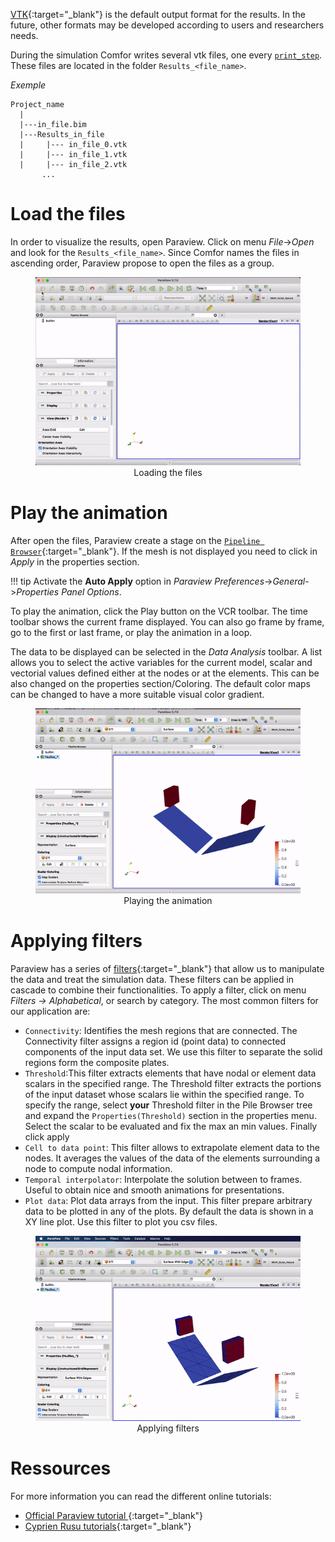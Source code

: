 [VTK](http://www.vtk.org/VTK/img/file-formats.pdf){:target="_blank"} is the default output format for the results. In the future, other formats may be developed according to users and researchers needs.

During the simulation Comfor writes several vtk files, one every [`print_step`](docs_preprocessing.md#control). These files are located in the folder `Results_<file_name>`.

_Exemple_

```console
Project_name
  |
  |---in_file.bim
  |---Results_in_file
  |     |--- in_file_0.vtk
  |     |--- in_file_1.vtk
  |     |--- in_file_2.vtk
       ...
```

# Load the files

In order to visualize the results, open Paraview. Click on menu _File_->_Open_ and look for the `Results_<file_name>`. Since Comfor names the files in ascending order, Paraview propose to open the files as a group.

<div style="text-align:center;">
    <figure>
        <img src="../../assets/img/open_vtk.gif" alt="Logo">
        <figcaption>Loading the files</figcaption>
    </figure>
</div>

# Play the animation

After open the files, Paraview create a stage on the [`Pipeline Browser`](https://www.paraview.org/ParaView/index.php/Pipeline_Browser_Ideas){:target="_blank"}. If the mesh is not displayed you need to click in _Apply_ in the properties section.

!!! tip
    Activate the **Auto Apply** option in _Paraview Preferences_->_General_->_Properties Panel Options_.
    
To play the animation, click the Play button on the VCR toolbar. The time toolbar shows the current frame displayed. You can also go frame by frame, go to the first or last frame, or play the animation in a loop.

The data to be displayed can be selected in the _Data Analysis_ toolbar. A list allows you to select the active variables for the current model, scalar and vectorial values defined either at the nodes or at the elements. This can be also changed on the properties section/Coloring. The default color maps can be changed to have a more suitable visual color gradient.

<div style="text-align:center;">
    <figure>
        <img src="../../assets/img/play_vtk.gif">
        <figcaption>Playing the animation</figcaption>
    </figure>
</div>

# Applying filters

Paraview has a series of [filters](https://www.paraview.org/Wiki/ParaView/Users_Guide/List_of_filters){:target="_blank"} that allow us to manipulate the data and treat the simulation data. These filters can be applied in cascade to combine their functionalities. To apply a filter, click on menu _Filters -> Alphabetical_, or search by category. The most common filters for our application are:

- `Connectivity`: Identifies the mesh regions that are connected. The Connectivity filter assigns a region id (point data) to connected components of the input data set. We use this filter to separate the solid regions form the composite plates.
- `Threshold`:This filter extracts elements that have nodal or element data scalars in the specified range. The Threshold filter extracts the portions of the input dataset whose scalars lie within the specified range. To specify the range, select **your** Threshold filter in the Pile Browser tree and expand the `Properties(Threshold)` section in the properties menu. Select the scalar to be evaluated and fix the max an min values. Finally click apply
- `Cell to data point`: This filter allows to extrapolate element data to the nodes. It averages the values of the data of the elements surrounding a node to compute nodal information.
- `Temporal interpolator`: Interpolate the solution between to frames. Useful to obtain nice and smooth animations for presentations.
- `Plot data`: Plot data arrays from the input. This filter prepare arbitrary data to be plotted in any of the plots. By default the data is shown in a XY line plot. Use this filter to plot you csv files.

<div style="text-align:center;">
    <figure>
        <img src="../../assets/img/filter_vtk.gif">
        <figcaption>Applying filters</figcaption>
    </figure>
</div>

# Ressources

For more information you can read the different online tutorials:

- [Official Paraview tutorial ](https://www.paraview.org/Wiki/The_ParaView_Tutorial){:target="_blank"}
- [Cyprien Rusu tutorials](https://youtube.com/playlist?list=PLvkU6i2iQ2fpcVsqaKXJT5Wjb9_ttRLK-){:target="_blank"}
